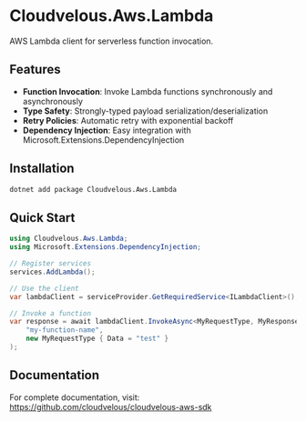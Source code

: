 # Cloudvelous.Aws.Lambda

AWS Lambda client for serverless function invocation.

## Features

- **Function Invocation**: Invoke Lambda functions synchronously and asynchronously
- **Type Safety**: Strongly-typed payload serialization/deserialization
- **Retry Policies**: Automatic retry with exponential backoff
- **Dependency Injection**: Easy integration with Microsoft.Extensions.DependencyInjection

## Installation

```bash
dotnet add package Cloudvelous.Aws.Lambda
```

## Quick Start

```csharp
using Cloudvelous.Aws.Lambda;
using Microsoft.Extensions.DependencyInjection;

// Register services
services.AddLambda();

// Use the client
var lambdaClient = serviceProvider.GetRequiredService<ILambdaClient>();

// Invoke a function
var response = await lambdaClient.InvokeAsync<MyRequestType, MyResponseType>(
    "my-function-name", 
    new MyRequestType { Data = "test" }
);
```

## Documentation

For complete documentation, visit: https://github.com/cloudvelous/cloudvelous-aws-sdk
